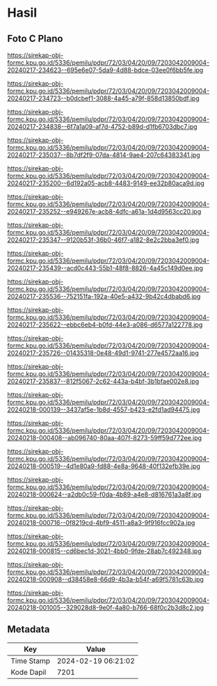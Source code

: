 # Hasil

## Foto C Plano

https://sirekap-obj-formc.kpu.go.id/5336/pemilu/pdpr/72/03/04/20/09/7203042009004-20240217-234623--695e6e07-5da9-4d88-bdce-03ee0f6bb5fe.jpg

https://sirekap-obj-formc.kpu.go.id/5336/pemilu/pdpr/72/03/04/20/09/7203042009004-20240217-234723--b0dcbef1-3088-4a45-a79f-858d13850bdf.jpg

https://sirekap-obj-formc.kpu.go.id/5336/pemilu/pdpr/72/03/04/20/09/7203042009004-20240217-234838--6f7a1a09-af7d-4752-b89d-d1fb6703dbc7.jpg

https://sirekap-obj-formc.kpu.go.id/5336/pemilu/pdpr/72/03/04/20/09/7203042009004-20240217-235037--8b7df2f9-07da-4814-9ae4-207c64383341.jpg

https://sirekap-obj-formc.kpu.go.id/5336/pemilu/pdpr/72/03/04/20/09/7203042009004-20240217-235200--6d192a05-acb8-4483-9149-ee32b80aca9d.jpg

https://sirekap-obj-formc.kpu.go.id/5336/pemilu/pdpr/72/03/04/20/09/7203042009004-20240217-235252--e949267e-acb8-4dfc-a61a-1d4d9563cc20.jpg

https://sirekap-obj-formc.kpu.go.id/5336/pemilu/pdpr/72/03/04/20/09/7203042009004-20240217-235347--9120b53f-36b0-46f7-a182-8e2c2bba3ef0.jpg

https://sirekap-obj-formc.kpu.go.id/5336/pemilu/pdpr/72/03/04/20/09/7203042009004-20240217-235439--acd0c443-55b1-48f8-8826-4a45c149d0ee.jpg

https://sirekap-obj-formc.kpu.go.id/5336/pemilu/pdpr/72/03/04/20/09/7203042009004-20240217-235536--752151fa-192a-40e5-a432-9b42c4dbabd6.jpg

https://sirekap-obj-formc.kpu.go.id/5336/pemilu/pdpr/72/03/04/20/09/7203042009004-20240217-235622--ebbc6eb4-b0fd-44e3-a086-d6577a122778.jpg

https://sirekap-obj-formc.kpu.go.id/5336/pemilu/pdpr/72/03/04/20/09/7203042009004-20240217-235726--01435318-0e48-49d1-9741-277e4572aa16.jpg

https://sirekap-obj-formc.kpu.go.id/5336/pemilu/pdpr/72/03/04/20/09/7203042009004-20240217-235837--812f5067-2c62-443a-b4bf-3b1bfae002e8.jpg

https://sirekap-obj-formc.kpu.go.id/5336/pemilu/pdpr/72/03/04/20/09/7203042009004-20240218-000139--3437af5e-1b8d-4557-b423-e2fd1ad94475.jpg

https://sirekap-obj-formc.kpu.go.id/5336/pemilu/pdpr/72/03/04/20/09/7203042009004-20240218-000408--ab096740-80aa-407f-8273-59ff59d772ee.jpg

https://sirekap-obj-formc.kpu.go.id/5336/pemilu/pdpr/72/03/04/20/09/7203042009004-20240218-000519--4d1e80a9-fd88-4e8a-9648-40f132efb39e.jpg

https://sirekap-obj-formc.kpu.go.id/5336/pemilu/pdpr/72/03/04/20/09/7203042009004-20240218-000624--a2db0c59-f0da-4b89-a4e8-d816761a3a8f.jpg

https://sirekap-obj-formc.kpu.go.id/5336/pemilu/pdpr/72/03/04/20/09/7203042009004-20240218-000716--0f8219cd-4bf9-4511-a8a3-9f916fcc902a.jpg

https://sirekap-obj-formc.kpu.go.id/5336/pemilu/pdpr/72/03/04/20/09/7203042009004-20240218-000815--cd6bec1d-3021-4bb0-9fde-28ab7c492348.jpg

https://sirekap-obj-formc.kpu.go.id/5336/pemilu/pdpr/72/03/04/20/09/7203042009004-20240218-000908--d38458e8-66d9-4b3a-b54f-a69f5781c63b.jpg

https://sirekap-obj-formc.kpu.go.id/5336/pemilu/pdpr/72/03/04/20/09/7203042009004-20240218-001005--329028d8-9e0f-4a80-b766-68f0c2b3d8c2.jpg


## Metadata

| Key        | Value               |
| ---------- | ------------------- |
| Time Stamp | 2024-02-19 06:21:02 |
| Kode Dapil | 7201                |



